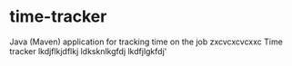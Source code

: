 # time-tracker
Java (Maven) application for tracking time on the job
zxcvcxcvcxxc
Time tracker
lkdjflkjdflkj
ldksknlkgfdj
lkdfjlgkfdj'
